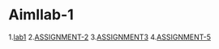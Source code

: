 # Aimllab-1
1.[lab1](https://github.com/Nagavishnu189/Aimllab-1/blob/main/sample.ipynb)
2.[ASSIGNMENT-2](https://github.com/Nagavishnu189/Aimllab-1/blob/main/program2.ipynb)
3.[ASSIGNMENT3](https://github.com/Nagavishnu189/Aimllab-1/blob/main/program3.ipynb)
4.[ASSIGNMENT-5](https://github.com/Nagavishnu189/Aimllab-1/blob/main/ASSIGNMENT_5.ipynb)
